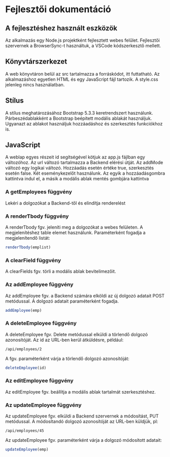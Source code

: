 # Fejlesztői dokumentáció

## A fejlesztéshez használt eszközök

Az alkalmazás egy Node.js projektként fejlesztett webes felűlet. 
Fejlesztői szervernek a BrowserSync-t használtuk, a VSCode kódszerkesztő mellett.

## Könyvtárszerkezet

A web könyvtáron belül az src tartalmazza a forráskódot, itt futtatható.
Az alkalmazáshoz egyetlen HTML és egy JavaScript fájl tartozik.
A style.css jelenleg nincs használatban.

## Stílus

A stílus meghatározásához Bootstrap 5.3.3 keretrendszert használunk.
Párbeszédablakként a Bootstrap beépített modális ablakát használjuk. Ugyanazt az ablakot használjuk hozzáadáshoz és szerkesztés funkciókhoz is.

## JavaScript

A weblap egyes részeit id segítségével kötjuk az app.js fájlban egy változóhoz.
Az url változó tartalmazza a Backend elérési útját. 
Az addMode változó egy logikai változó. Hozzáadás esetén értéke true, szerkesztés esetén false.
Két eseménykezelőt használunk. Az egyik a hozzáadásgombra kattintva indul el, a másik a modális ablak mentés gombjára kattintva

### A getEmployees függvény

Lekéri a dolgozókat a Backend-től és elindítja renderelést

### A renderTbody függvény

A renderTbody fgv. jeleníti meg a dolgozókat a webes felületen. A megjelenítéshez table elemet használunk.
Paraméterként fogadja a megjelenítendő listát:
```javascript
renderTbody(emplist)
```

### A clearField függvény

A clearFields fgv. törli a modális ablak bevitelimezőit.

### Az addEmployee függvény

Az addEmployee fgv. a Backend számára elköldi az új dolgozó adatait POST metódussal.
A dolgozó adatait paraméterként fogadja.
```javascript
addEmployee(emp)
```

### A deleteEmployee függvény

A deleteEmployee fgv. Delete metódussal elküldi a törlendő dolgozó azonosítóját. Az id az URL-ben kerül átküldésre, például:
```url
/api/employees/2
```
A fgv. paraméterként várja a törlendő dolgozó azonosítóját:
```javascript
deleteEmployee(id)
```

### Az editEmployee függvény

Az editEmployee fgv. beállítja a modális ablak tartalmát szerkesztéshez.


### Az updateEmployee függvény

Az updateEmployee fgv. elküldi a Backend szervernek a módosítást, PUT metódussal. A módosítandó dolgozó azonosítóját az URL-ben küldjük, pl: 
```url
/api/employees/45
```
Az updateEmployee fgv. paraméterként várja a dolgozó módosított adatait:
```javascript
updateEmployee(emp)
```
